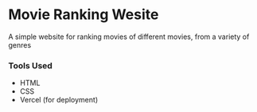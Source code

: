 # Movie Ranking Wesite 

A simple website for ranking movies of different movies, from a variety of genres

### Tools Used
- HTML
- CSS
- Vercel (for deployment)
